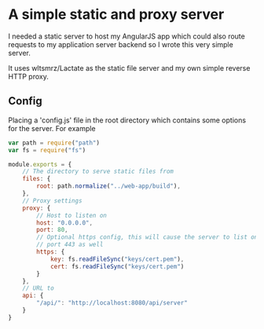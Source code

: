 # A simple static and proxy server

I needed a static server to host my AngularJS app which could also route
requests to my application server backend so I wrote this very simple server.

It uses wltsmrz/Lactate as the static file server and my own simple reverse HTTP proxy.

## Config
Placing a 'config.js' file in the root directory which contains some options for the server. For example

```Javascript
var path = require("path")
var fs = require("fs")

module.exports = {
	// The directory to serve static files from
	files: {
		root: path.normalize("../web-app/build"),
	},
	// Proxy settings
	proxy: {
		// Host to listen on
		host: "0.0.0.0",
		port: 80,
		// Optional https config, this will cause the server to list on
		// port 443 as well
		https: {
			key: fs.readFileSync("keys/cert.pem"),
			cert: fs.readFileSync("keys/cert.pem")
		}
	},
	// URL to 
	api: {
		"/api/": "http://localhost:8080/api/server"
	}
}
```
